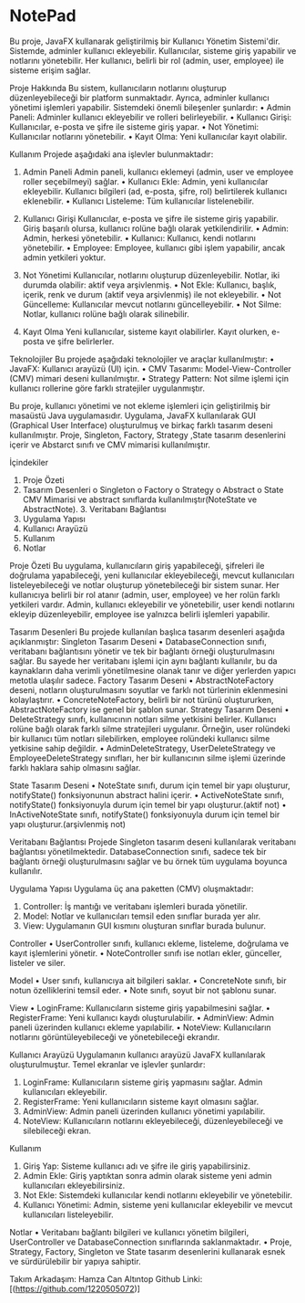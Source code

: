 # NotePad

Bu proje, JavaFX kullanarak geliştirilmiş bir Kullanıcı Yönetim Sistemi'dir. Sistemde, adminler kullanıcı ekleyebilir. Kullanıcılar, sisteme giriş yapabilir ve notlarını yönetebilir. Her kullanıcı, belirli bir rol (admin, user, employee) ile sisteme erişim sağlar.

Proje Hakkında
Bu sistem, kullanıcıların notlarını oluşturup düzenleyebileceği bir platform sunmaktadır. Ayrıca, adminler kullanıcı yönetimi işlemleri yapabilir. Sistemdeki önemli bileşenler şunlardır:
• Admin Paneli: Adminler kullanıcı ekleyebilir ve rolleri belirleyebilir.
• Kullanıcı Girişi: Kullanıcılar, e-posta ve şifre ile sisteme giriş yapar.
• Not Yönetimi: Kullanıcılar notlarını yönetebilir.
• Kayıt Olma: Yeni kullanıcılar kayıt olabilir.

Kullanım
Projede aşağıdaki ana işlevler bulunmaktadır:

1. Admin Paneli
Admin paneli, kullanıcı eklemeyi (admin, user ve employee roller seçebilmeyi) sağlar.
• Kullanıcı Ekle: Admin, yeni kullanıcılar ekleyebilir. Kullanıcı bilgileri (ad, e-posta, şifre, rol) belirtilerek kullanıcı eklenebilir.
• Kullanıcı Listeleme: Tüm kullanıcılar listelenebilir.

2. Kullanıcı Girişi
Kullanıcılar, e-posta ve şifre ile sisteme giriş yapabilir. Giriş başarılı olursa, kullanıcı rolüne bağlı olarak yetkilendirilir.
• Admin: Admin, herkesi yönetebilir.
• Kullanıcı: Kullanıcı, kendi notlarını yönetebilir.
• Employee: Employee, kullanıcı gibi işlem yapabilir, ancak admin yetkileri yoktur.

3. Not Yönetimi
Kullanıcılar, notlarını oluşturup düzenleyebilir. Notlar, iki durumda olabilir: aktif veya arşivlenmiş.
• Not Ekle: Kullanıcı, başlık, içerik, renk ve durum (aktif veya arşivlenmiş) ile not ekleyebilir.
• Not Güncelleme: Kullanıcılar mevcut notlarını güncelleyebilir.
• Not Silme: Notlar, kullanıcı rolüne bağlı olarak silinebilir.

4. Kayıt Olma
Yeni kullanıcılar, sisteme kayıt olabilirler. Kayıt olurken, e-posta ve şifre belirlerler.

Teknolojiler
Bu projede aşağıdaki teknolojiler ve araçlar kullanılmıştır:
• JavaFX: Kullanıcı arayüzü (UI) için.
• CMV Tasarımı: Model-View-Controller (CMV) mimari deseni kullanılmıştır.
• Strategy Pattern: Not silme işlemi için kullanıcı rollerine göre farklı stratejiler uygulanmıştır.

Bu proje, kullanıcı yönetimi ve not ekleme işlemleri için geliştirilmiş bir masaüstü Java uygulamasıdır. Uygulama, JavaFX kullanılarak GUI (Graphical User Interface) oluşturulmuş ve birkaç farklı tasarım deseni kullanılmıştır. Proje, Singleton, Factory, Strategy ,State tasarım desenlerini içerir ve Abstarct sınıfı ve CMV mimarisi kullanılmıştır.

İçindekiler

1. Proje Özeti
2. Tasarım Desenleri
o Singleton
o Factory
o Strategy
o Abstract
o State
CMV Mimarisi ve abstract sınıflarda kullanılmıştır(NoteState ve AbstractNote). 3. Veritabanı Bağlantısı
4. Uygulama Yapısı
5. Kullanıcı Arayüzü
6. Kullanım
7. Notlar

Proje Özeti
Bu uygulama, kullanıcıların giriş yapabileceği, şifreleri ile doğrulama yapabileceği, yeni kullanıcılar ekleyebileceği, mevcut kullanıcıları listeleyebileceği ve notlar oluşturup yönetebileceği bir sistem sunar. Her kullanıcıya belirli bir rol atanır (admin, user, employee) ve her rolün farklı yetkileri vardır. Admin, kullanıcı ekleyebilir ve yönetebilir, user kendi notlarını ekleyip düzenleyebilir, employee ise yalnızca belirli işlemleri yapabilir.

Tasarım Desenleri
Bu projede kullanılan başlıca tasarım desenleri aşağıda açıklanmıştır:
Singleton Tasarım Deseni
• DatabaseConnection sınıfı, veritabanı bağlantısını yönetir ve tek bir bağlantı örneği oluşturulmasını sağlar. Bu sayede her veritabanı işlemi için aynı bağlantı kullanılır, bu da kaynakların daha verimli yönetilmesine olanak tanır ve diğer yerlerden yapıcı metotla ulaşılır sadece.
Factory Tasarım Deseni
• AbstractNoteFactory deseni, notların oluşturulmasını soyutlar ve farklı not türlerinin eklenmesini kolaylaştırır.
• ConcreteNoteFactory, belirli bir not türünü oluştururken, AbstractNoteFactory ise genel bir şablon sunar.
Strategy Tasarım Deseni
• DeleteStrategy sınıfı, kullanıcının notları silme yetkisini belirler. Kullanıcı rolüne bağlı olarak farklı silme stratejileri uygulanır. Örneğin, user rolündeki bir kullanıcı tüm notları silebilirken, employee rolündeki kullanıcı silme yetkisine sahip değildir.
• AdminDeleteStrategy, UserDeleteStrategy ve EmployeeDeleteStrategy sınıfları, her bir kullanıcının silme işlemi üzerinde farklı haklara sahip olmasını sağlar.

State Tasarım Deseni
• NoteState sınıfı, durum için temel bir yapı oluşturur, notifyState() fonksiyonunun abstract halini içerir.
• ActiveNoteState sınıfı, notifyState() fonksiyonuyla durum için temel bir yapı oluşturur.(aktif not)
• InActiveNoteState sınıfı, notifyState() fonksiyonuyla durum için temel bir yapı oluşturur.(arşivlenmiş not)

Veritabanı Bağlantısı
Projede Singleton tasarım deseni kullanılarak veritabanı bağlantısı yönetilmektedir. DatabaseConnection sınıfı, sadece tek bir bağlantı örneği oluşturulmasını sağlar ve bu örnek tüm uygulama boyunca kullanılır.

Uygulama Yapısı
Uygulama üç ana paketten (CMV) oluşmaktadır:
1. Controller: İş mantığı ve veritabanı işlemleri burada yönetilir.
2. Model: Notlar ve kullanıcıları temsil eden sınıflar burada yer alır.
3. View: Uygulamanın GUI kısmını oluşturan sınıflar burada bulunur.

Controller
• UserController sınıfı, kullanıcı ekleme, listeleme, doğrulama ve kayıt işlemlerini yönetir.
• NoteController sınıfı ise notları ekler, günceller, listeler ve siler.

Model
• User sınıfı, kullanıcıya ait bilgileri saklar.
• ConcreteNote sınıfı, bir notun özelliklerini temsil eder.
• Note sınıfı, soyut bir not şablonu sunar.

View
• LoginFrame: Kullanıcıların sisteme giriş yapabilmesini sağlar.
• RegisterFrame: Yeni kullanıcı kaydı oluşturulabilir.
• AdminView: Admin paneli üzerinden kullanıcı ekleme yapılabilir.
• NoteView: Kullanıcıların notlarını görüntüleyebileceği ve yönetebileceği ekrandır.

Kullanıcı Arayüzü
Uygulamanın kullanıcı arayüzü JavaFX kullanılarak oluşturulmuştur. Temel ekranlar ve işlevler şunlardır:
1. LoginFrame: Kullanıcıların sisteme giriş yapmasını sağlar. Admin kullanıcıları ekleyebilir.
2. RegisterFrame: Yeni kullanıcıların sisteme kayıt olmasını sağlar.
3. AdminView: Admin paneli üzerinden kullanıcı yönetimi yapılabilir.
4. NoteView: Kullanıcıların notlarını ekleyebileceği, düzenleyebileceği ve silebileceği ekran.

Kullanım
1. Giriş Yap: Sisteme kullanıcı adı ve şifre ile giriş yapabilirsiniz.
2. Admin Ekle: Giriş yaptıktan sonra admin olarak sisteme yeni admin kullanıcıları ekleyebilirsiniz.
3. Not Ekle: Sistemdeki kullanıcılar kendi notlarını ekleyebilir ve yönetebilir.
4. Kullanıcı Yönetimi: Admin, sisteme yeni kullanıcılar ekleyebilir ve mevcut kullanıcıları listeleyebilir.

Notlar
• Veritabanı bağlantı bilgileri ve kullanıcı yönetim bilgileri, UserController ve DatabaseConnection sınıflarında saklanmaktadır.
• Proje, Strategy, Factory, Singleton ve State tasarım desenlerini kullanarak esnek ve sürdürülebilir bir yapıya sahiptir.

Takım Arkadaşım: Hamza Can Altıntop
Github Linki: [(https://github.com/1220505072)]


